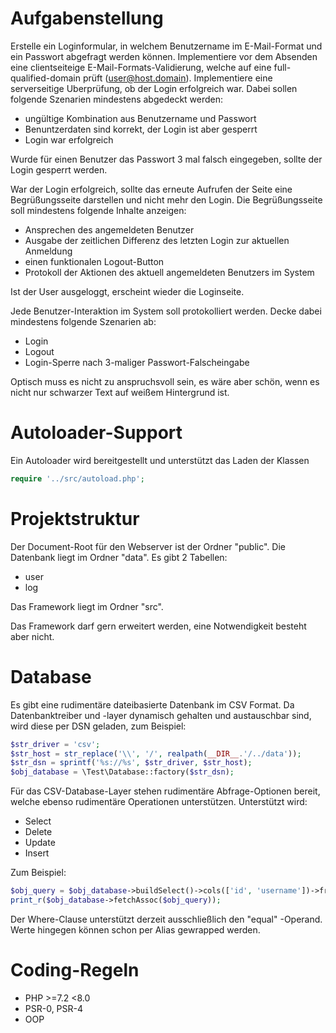 # Aufgabenstellung
Erstelle ein Loginformular, in welchem Benutzername im E-Mail-Format und ein Passwort abgefragt werden können.
Implementiere vor dem Absenden eine clientseiteige E-Mail-Formats-Validierung, welche auf eine full-qualified-domain prüft (user@host.domain).
Implementiere eine serverseitige Uberprüfung, ob der Login erfolgreich war. Dabei sollen folgende Szenarien mindestens abgedeckt werden:

- ungültige Kombination aus Benutzername und Passwort
- Benuntzerdaten sind korrekt, der Login ist aber gesperrt
- Login war erfolgreich

Wurde für einen Benutzer das Passwort 3 mal falsch eingegeben, sollte der Login gesperrt werden.

War der Login erfolgreich, sollte das erneute Aufrufen der Seite eine Begrüßungsseite darstellen und nicht mehr den Login.
Die Begrüßungsseite soll mindestens folgende Inhalte anzeigen:

- Ansprechen des angemeldeten Benutzer
- Ausgabe der zeitlichen Differenz des letzten Login zur aktuellen Anmeldung
- einen funktionalen Logout-Button
- Protokoll der Aktionen des aktuell angemeldeten Benutzers im System

Ist der User ausgeloggt, erscheint wieder die Loginseite.

Jede Benutzer-Interaktion im System soll protokolliert werden. Decke dabei mindestens folgende Szenarien ab:

- Login
- Logout
- Login-Sperre nach 3-maliger Passwort-Falscheingabe

Optisch muss es nicht zu anspruchsvoll sein, es wäre aber schön, wenn es nicht nur schwarzer Text auf weißem Hintergrund ist. 

# Autoloader-Support
Ein Autoloader wird bereitgestellt und unterstützt das Laden der Klassen
``` php public/example.php
require '../src/autoload.php';
```

# Projektstruktur
Der Document-Root für den Webserver ist der Ordner "public".
Die Datenbank liegt im Ordner "data". Es gibt 2 Tabellen:

- user
- log

Das Framework liegt im Ordner "src".

Das Framework darf gern erweitert werden, eine Notwendigkeit besteht aber nicht.

# Database
Es gibt eine rudimentäre dateibasierte Datenbank im CSV Format. 
Da Datenbanktreiber und -layer dynamisch gehalten und austauschbar sind, wird diese per DSN geladen, zum Beispiel: 
``` php public/db.php
$str_driver = 'csv';
$str_host = str_replace('\\', '/', realpath(__DIR__.'/../data'));
$str_dsn = sprintf('%s://%s', $str_driver, $str_host);
$obj_database = \Test\Database::factory($str_dsn);
```
Für das CSV-Database-Layer stehen rudimentäre Abfrage-Optionen bereit, welche ebenso rudimentäre Operationen unterstützen.
Unterstützt wird:

- Select 
- Delete
- Update
- Insert
  
Zum Beispiel: 
``` php public/db.php
$obj_query = $obj_database->buildSelect()->cols(['id', 'username'])->from('user');
print_r($obj_database->fetchAssoc($obj_query));
```
Der Where-Clause unterstützt derzeit ausschließlich den "equal" -Operand. Werte hingegen können schon per Alias gewrapped werden.

# Coding-Regeln
- PHP >=7.2 <8.0
- PSR-0, PSR-4
- OOP